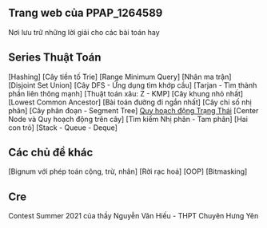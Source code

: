 ## Trang web của PPAP_1264589

Nơi lưu trữ những lời giải cho các bài toán hay

## Series Thuật Toán
[Hashing]
[Cây tiền tố Trie]
[Range Minimum Query]
[Nhân ma trận]
[Disjoint Set Union]
[Cây DFS - Ứng dụng tìm khớp cầu]
[Tarjan - Tìm thành phần liên thông mạnh]
[Thuật toán xâu: Z - KMP]
[Cây khung nhỏ nhất]
[Lowest Common Ancestor]
[Bài toán đường đi ngắn nhất]
[Cây chỉ số nhị phân]
[Cây phân đoạn - Segment Tree]
[Quy hoạch động Trạng Thái](https://ppap-1264589.github.io/Bitmasking)
[Center Node và Quy hoạch động trên cây]
[Tìm kiếm Nhị phân - Tam phân]
[Hai con trỏ]
[Stack - Queue - Deque]

## Các chủ đề khác
[Bignum với phép toán cộng, trừ, nhân]
[Rời rạc hoá]
[OOP]
[Bitmasking]

## Cre
Contest Summer 2021 của thầy Nguyễn Văn Hiếu - THPT Chuyên Hưng Yên
